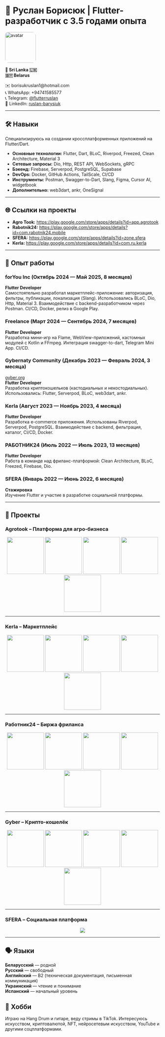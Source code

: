 # 📌 Руслан Борисюк | Flutter-разработчик с 3.5 годами опыта

  <div style="flex-shrink: 0;">
    <img src="AVA.jpg" alt="avatar" style="border-radius: 10px; height: 100px; width: 100px; object-fit: cover;">
  </div>
<div style="display: flex; flex-direction: row; align-items: center; justify-content: space-between; flex-wrap: wrap; gap: 1rem;">
  <div style="flex: 1; min-width: 250px;">
    <p><strong>📍 Sri Lanka 🇱🇰<br>🇧🇾 Belarus</strong></p>
    ✉️ borisukruslan1@hotmail.com<br>
    📞 WhatsApp: +94741585577<br>
    📞 Telegram: <a href="https://t.me/flutterruslan">@flutterruslan</a><br>
    🔗 LinkedIn: <a href="https://www.linkedin.com/in/ruslan-barysiuk-005b27236/">ruslan-barysiuk</a>
  </div>

</div>

---

## 🛠 Навыки

Специализируюсь на создании кроссплатформенных приложений на Flutter/Dart.

- **Основные технологии:** Flutter, Dart, BLoC, Riverpod, Freezed, Clean Architecture, Material 3  
- **Сетевые запросы:** Dio, Http, REST API, WebSockets, gRPC  
- **Бэкенд:** Firebase, Serverpod, PostgreSQL, Supabase  
- **DevOps:** Docker, GitHub Actions, TailScale, CI/CD  
- **Инструменты:** Postman, Swagger-to-Dart, Slang, Figma, Cursor AI, widgetbook  
- **Дополнительно:** web3dart, ankr, OneSignal

---

## 🌐 Ссылки на проекты

- **Agro Took:** https://play.google.com/store/apps/details?id=app.agrotook  
- **Rabotnik24:** https://play.google.com/store/apps/details?id=com.rabotnik24.mobile  
- **SFERA:** https://play.google.com/store/apps/details?id=zone.sfera  
- **Kerla:** https://play.google.com/store/apps/details?id=com.ru.kerla  

---

## 💼 Опыт работы

### forYou Inc (Октябрь 2024 — Май 2025, 8 месяцев)  
**Flutter Developer**  
Самостоятельно разработал маркетплейс-приложение: авторизация, фильтры, публикации, локализация (Slang). Использовались BLoC, Dio, Http, Material 3. Взаимодействие с backend-разработчиком через Postman. CI/CD, Docker, релиз в Google Play.

### Freelance (Март 2024 — Сентябрь 2024, 7 месяцев)  
**Flutter Developer**  
Разработка мини-игр на Flame, WebView-приложений, кастомных модулей с Kotlin и FFmpeg. Интеграция swagger-to-dart, Telegram Mini App. CI/CD.

### Gybernaty Community (Декабрь 2023 — Февраль 2024, 3 месяца)  
[gyber.org](https://gyber.org)  
**Flutter Developer**  
Разработка криптокошельков (кастодиальных и некостодиальных). Использовались: Flutter, Serverpod, BLoC, web3dart, ankr.

### Kerla (Август 2023 — Ноябрь 2023, 4 месяца)  
**Flutter Developer**  
Разработка e-commerce приложения. Использованы Riverpod, Serverpod, PostgreSQL. Взаимодействие с backend, фильтрация, каталог, CI/CD, Docker.

### РАБОТНИК24 (Июль 2022 — Июль 2023, 13 месяцев)  
**Flutter Developer**  
Работа в команде над фриланс-платформой: Clean Architecture, BLoC, Freezed, Firebase, Dio.

### SFERA (Январь 2022 — Июнь 2022, 6 месяцев)  
**Стажировка**  
Изучение Flutter и участие в разработке социальной платформы.

---

## 🚀 Проекты

### Agrotook – Платформа для агро-бизнеса
<p align="center">
  <img src="Agrotook1.jpg" width="120"> 
  <img src="Agrotook2.jpg" width="120"> 
  <img src="Agrotook3.jpg" width="120"> 
  <img src="Agrotook4.jpg" width="120"> 
  <img src="Agrotook5.jpg" width="120">
</p>

---

### Kerla – Маркетплейс
<p align="center">
  <img src="Kerla1.jpg" width="120"> 
  <img src="Kerla2.jpg" width="120"> 
  <img src="Kerla3.jpg" width="120"> 
  <img src="Kerla4.jpg" width="120"> 
  <img src="Kerla5.jpg" width="120">
</p>

---

### Работник24 – Биржа фриланса
<p align="center">
  <img src="Rabotnik1.jpg" width="120"> 
  <img src="Rabotnik2.jpg" width="120"> 
  <img src="Rabotnik3.jpg" width="120"> 
  <img src="Rabotnik4.jpg" width="120"> 
  <img src="Rabotnik5.jpg" width="120">
</p>

---

### Gyber – Крипто-кошелёк
<p align="center">
  <img src="GyberWallet1.jpg" width="120"> 
  <img src="GyberWallet2.jpg" width="120"> 
  <img src="GyberWallet3.jpg" width="120"> 
  <img src="GyberWallet4.jpg" width="120"> 
  <img src="GyberWallet5.jpg" width="120">
</p>

---

### SFERA – Социальная платформа
<p align="center">
  <img src="Sfera.jpg" style="max-width: 100%; height: auto;">
</p>

---

## 🗣 Языки

**Беларусский** — родной  
**Русский** — свободный  
**Английский** — B2 (техническая документация, письменная коммуникация)  
**Украинский** — чтение и понимание  
**Испанский** — начальный уровень

## 🎵 Хобби

Играю на Hang Drum и гитаре, веду стримы в TikTok. Интересуюсь искусством, криптовалютой, NFT, нейросетевым искусством, YouTube и другими соцплатформами.

